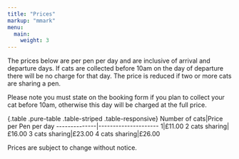 ```yaml
---
title: "Prices"
markup: "mmark"
menu:
  main:
    weight: 3
---
```


The prices below are per pen per day and are inclusive of arrival and departure days. If cats are collected before 10am on the day of departure there will be no charge for that day. The price is reduced if two or more cats are sharing a pen.

Please note you must state on the booking form if you plan to collect your cat before 10am, otherwise this day will be charged at the full price.

{.table .pure-table .table-striped .table-responsive}
Number of cats|Price per Pen per day
--------------|---------------------
1|£11.00
2 cats sharing|£16.00
3 cats sharing|£23.00
4 cats sharing|£26.00

Prices are subject to change without notice.

